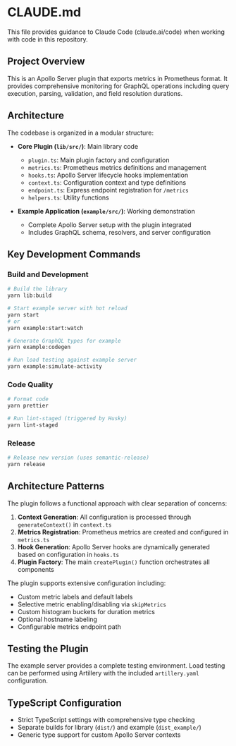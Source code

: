 # CLAUDE.md

This file provides guidance to Claude Code (claude.ai/code) when working with code in this repository.

## Project Overview

This is an Apollo Server plugin that exports metrics in Prometheus format. It provides comprehensive monitoring for GraphQL operations including query execution, parsing, validation, and field resolution durations.

## Architecture

The codebase is organized in a modular structure:

- **Core Plugin (`lib/src/`)**: Main library code
  - `plugin.ts`: Main plugin factory and configuration
  - `metrics.ts`: Prometheus metrics definitions and management
  - `hooks.ts`: Apollo Server lifecycle hooks implementation
  - `context.ts`: Configuration context and type definitions
  - `endpoint.ts`: Express endpoint registration for `/metrics`
  - `helpers.ts`: Utility functions

- **Example Application (`example/src/`)**: Working demonstration
  - Complete Apollo Server setup with the plugin integrated
  - Includes GraphQL schema, resolvers, and server configuration

## Key Development Commands

### Build and Development

```bash
# Build the library
yarn lib:build

# Start example server with hot reload
yarn start
# or
yarn example:start:watch

# Generate GraphQL types for example
yarn example:codegen

# Run load testing against example server
yarn example:simulate-activity
```

### Code Quality

```bash
# Format code
yarn prettier

# Run lint-staged (triggered by Husky)
yarn lint-staged
```

### Release

```bash
# Release new version (uses semantic-release)
yarn release
```

## Architecture Patterns

The plugin follows a functional approach with clear separation of concerns:

1. **Context Generation**: All configuration is processed through `generateContext()` in `context.ts`
2. **Metrics Registration**: Prometheus metrics are created and configured in `metrics.ts`
3. **Hook Generation**: Apollo Server hooks are dynamically generated based on configuration in `hooks.ts`
4. **Plugin Factory**: The main `createPlugin()` function orchestrates all components

The plugin supports extensive configuration including:

- Custom metric labels and default labels
- Selective metric enabling/disabling via `skipMetrics`
- Custom histogram buckets for duration metrics
- Optional hostname labeling
- Configurable metrics endpoint path

## Testing the Plugin

The example server provides a complete testing environment. Load testing can be performed using Artillery with the included `artillery.yaml` configuration.

## TypeScript Configuration

- Strict TypeScript settings with comprehensive type checking
- Separate builds for library (`dist/`) and example (`dist_example/`)
- Generic type support for custom Apollo Server contexts
